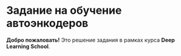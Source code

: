 # **Задание на обучение автоэнкодеров**

**Добро пожаловать!** Это решение задания в рамках курса **Deep Learning School**.